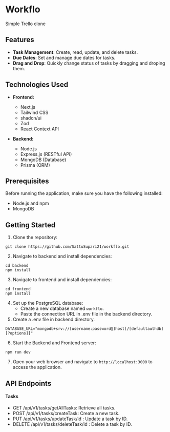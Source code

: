 # Workflo

Simple Trello clone

## Features

- **Task Management**: Create, read, update, and delete tasks.
- **Due Dates**: Set and manage due dates for tasks.
- **Drag and Drop**: Quickly change status of tasks by dragging and droping them.

## Technologies Used

- **Frontend:**

  - Next.js
  - Tailwind CSS
  - shadcn/ui
  - Zod
  - React Context API

- **Backend:**
  - Node.js
  - Express.js (RESTful API)
  - MongoDB (Database)
  - Prisma (ORM)

## Prerequisites

Before running the application, make sure you have the following installed:

- Node.js and npm
- MongoDB

## Getting Started

1. Clone the repository:

```
git clone https://github.com/SattuSupari21/workflo.git
```

2. Navigate to backend and install dependencies:

```
cd backend
npm install
```

3. Navigate to frontend and install dependencies:

```
cd frontend
npm install
```

4. Set up the PostgreSQL database:
   - Create a new database named `workflo`.
   - Paste the connection URL in .env file in the backend directory.
5. Create a .env file in backend directory.

```
DATABASE_URL="mongodb+srv://[username:password@]host[/[defaultauthdb][?options]]"
```

6. Start the Backend and Frontend server:

```
npm run dev
```

7. Open your web browser and navigate to `http://localhost:3000` to access the application.

## API Endpoints

#### Tasks

- GET /api/v1/tasks/getAllTasks: Retrieve all tasks.
- POST /api/v1/tasks/createTask: Create a new task.
- PUT /api/v1/tasks/updateTask/id : Update a task by ID.
- DELETE /api/v1/tasks/deleteTask/id : Delete a task by ID.
